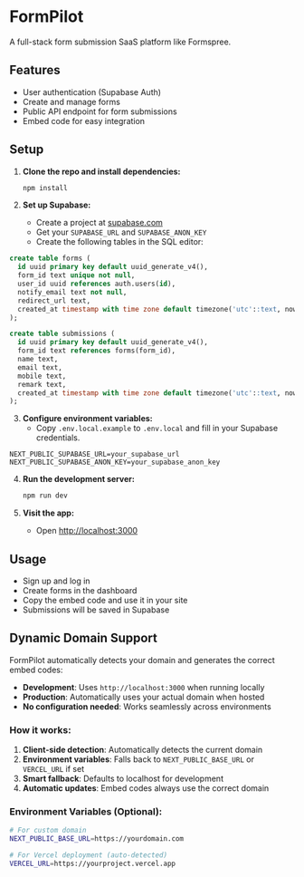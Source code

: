 # FormPilot

A full-stack form submission SaaS platform like Formspree.

## Features

- User authentication (Supabase Auth)
- Create and manage forms
- Public API endpoint for form submissions
- Embed code for easy integration

## Setup

1. **Clone the repo and install dependencies:**

   ```bash
   npm install
   ```

2. **Set up Supabase:**
   - Create a project at [supabase.com](https://supabase.com/)
   - Get your `SUPABASE_URL` and `SUPABASE_ANON_KEY`
   - Create the following tables in the SQL editor:

```sql
create table forms (
  id uuid primary key default uuid_generate_v4(),
  form_id text unique not null,
  user_id uuid references auth.users(id),
  notify_email text not null,
  redirect_url text,
  created_at timestamp with time zone default timezone('utc'::text, now())
);

create table submissions (
  id uuid primary key default uuid_generate_v4(),
  form_id text references forms(form_id),
  name text,
  email text,
  mobile text,
  remark text,
  created_at timestamp with time zone default timezone('utc'::text, now())
);
```

3. **Configure environment variables:**
   - Copy `.env.local.example` to `.env.local` and fill in your Supabase credentials.

```
NEXT_PUBLIC_SUPABASE_URL=your_supabase_url
NEXT_PUBLIC_SUPABASE_ANON_KEY=your_supabase_anon_key
```

4. **Run the development server:**

   ```bash
   npm run dev
   ```

5. **Visit the app:**
   - Open [http://localhost:3000](http://localhost:3000)

## Usage

- Sign up and log in
- Create forms in the dashboard
- Copy the embed code and use it in your site
- Submissions will be saved in Supabase

## Dynamic Domain Support

FormPilot automatically detects your domain and generates the correct embed codes:

- **Development**: Uses `http://localhost:3000` when running locally
- **Production**: Automatically uses your actual domain when hosted
- **No configuration needed**: Works seamlessly across environments

### How it works:

1. **Client-side detection**: Automatically detects the current domain
2. **Environment variables**: Falls back to `NEXT_PUBLIC_BASE_URL` or `VERCEL_URL` if set
3. **Smart fallback**: Defaults to localhost for development
4. **Automatic updates**: Embed codes always use the correct domain

### Environment Variables (Optional):

```bash
# For custom domain
NEXT_PUBLIC_BASE_URL=https://yourdomain.com

# For Vercel deployment (auto-detected)
VERCEL_URL=https://yourproject.vercel.app
```
